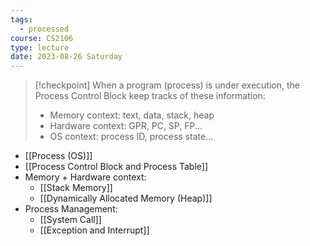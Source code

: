 ```yaml
---
tags:
  - processed
course: CS2106
type: lecture
date: 2023-08-26 Saturday
---
```


>[!checkpoint]
> When a program (process) is under execution, the Process Control Block keep tracks of these information:
> - Memory context: text, data, stack, heap
> - Hardware context: GPR, PC, SP, FP...
> - OS context: process ID, process state...

- [[Process (OS)]]
- [[Process Control Block and Process Table]]
- Memory + Hardware context:
	- [[Stack Memory]]
	- [[Dynamically Allocated Memory (Heap)]]
- Process Management:
	- [[System Call]]
	- [[Exception and Interrupt]]

